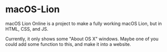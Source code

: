 # macOS-Lion
macOS Lion Online is a project to make a fully working macOS Lion, but in HTML, CSS, and JS.

Currently, it only shows some "About OS X" windows. Maybe one of you could add some function to this, and make it into a website.
